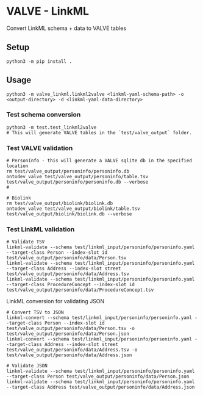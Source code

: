 # VALVE - LinkML
Convert LinkML schema + data to VALVE tables

## Setup
`python3 -m pip install .`

## Usage
`python3 -m valve_linkml.linkml2valve <linkml-yaml-schema-path> -o <output-directory> -d <linkml-yaml-data-directory>`

### Test schema conversion
```shell
python3 -m test.test_linkml2valve
# This will generate VALVE tables in the `test/valve_output` folder.
```

### Test VALVE validation
```shell
# PersonInfo - this will generate a VALVE sqlite db in the specified location
rm test/valve_output/personinfo/personinfo.db
ontodev_valve test/valve_output/personinfo/table.tsv test/valve_output/personinfo/personinfo.db --verbose
# 

# Biolink
rm test/valve_output/biolink/biolink.db
ontodev_valve test/valve_output/biolink/table.tsv test/valve_output/biolink/biolink.db --verbose
```

### Test LinkML validation
```shell
# Validate TSV
linkml-validate --schema test/linkml_input/personinfo/personinfo.yaml --target-class Person --index-slot id test/valve_output/personinfo/data/Person.tsv
linkml-validate --schema test/linkml_input/personinfo/personinfo.yaml --target-class Address --index-slot street test/valve_output/personinfo/data/Address.tsv
linkml-validate --schema test/linkml_input/personinfo/personinfo.yaml --target-class ProcedureConcept --index-slot id test/valve_output/personinfo/data/ProcedureConcept.tsv
```

LinkML conversion for validating JSON
```shell
# Convert TSV to JSON
linkml-convert --schema test/linkml_input/personinfo/personinfo.yaml --target-class Person --index-slot id test/valve_output/personinfo/data/Person.tsv -o test/valve_output/personinfo/data/Person.json
linkml-convert --schema test/linkml_input/personinfo/personinfo.yaml --target-class Address --index-slot street test/valve_output/personinfo/data/Address.tsv -o test/valve_output/personinfo/data/Address.json

# Validate JSON
linkml-validate --schema test/linkml_input/personinfo/personinfo.yaml --target-class Person test/valve_output/personinfo/data/Person.json
linkml-validate --schema test/linkml_input/personinfo/personinfo.yaml --target-class Address test/valve_output/personinfo/data/Address.json
```